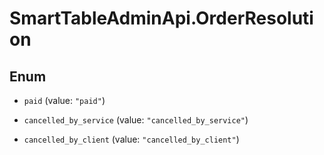 # SmartTableAdminApi.OrderResolution

## Enum


* `paid` (value: `"paid"`)

* `cancelled_by_service` (value: `"cancelled_by_service"`)

* `cancelled_by_client` (value: `"cancelled_by_client"`)


